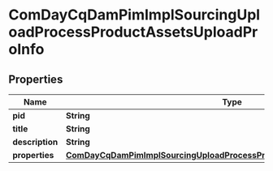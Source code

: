 

# ComDayCqDamPimImplSourcingUploadProcessProductAssetsUploadProInfo

## Properties

Name | Type | Description | Notes
------------ | ------------- | ------------- | -------------
**pid** | **String** |  |  [optional]
**title** | **String** |  |  [optional]
**description** | **String** |  |  [optional]
**properties** | [**ComDayCqDamPimImplSourcingUploadProcessProductAssetsUploadProProperties**](ComDayCqDamPimImplSourcingUploadProcessProductAssetsUploadProProperties.md) |  |  [optional]



